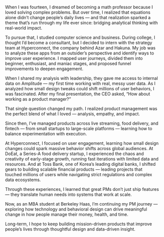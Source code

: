 When I was fourteen, I dreamed of becoming a math professor because I loved solving complex problems. But over time, I realized that equations alone didn’t change people’s daily lives — and that realization sparked a theme that’s run through my life ever since: bridging analytical thinking with real-world impact.

To pursue that, I studied computer science and business. During college, I thought I’d become a consultant, but I decided to intern with the strategy team at Hyperconnect, the company behind Azar and Hakuna. My job was to analyze these apps from an outsider’s perspective and identify ways to improve user experience. I mapped user journeys, divided them into beginner, enthusiast, and maniac stages, and proposed funnel improvements to deepen engagement.

When I shared my analysis with leadership, they gave me access to internal data on Amplitude — my first time working with real, messy user data. As I analyzed how small design tweaks could shift millions of user behaviors, I was fascinated. After my final presentation, the CEO asked, “How about working as a product manager?”

That single question changed my path. I realized product management was the perfect blend of what I loved — analysis, empathy, and impact.

Since then, I’ve managed products across live streaming, food delivery, and fintech — from small startups to large-scale platforms — learning how to balance experimentation with execution.

At Hyperconnect, I focused on user engagement, learning how small design changes could spark massive behavior shifts across global audiences. At DoEat, a Series-A food delivery startup, I experienced the chaos and creativity of early-stage growth, running fast iterations with limited data and resources. And at Toss Bank, one of Korea’s leading digital banks, I shifted gears to building scalable financial products — leading projects that touched millions of users while navigating strict regulations and complex data ecosystems.

Through these experiences, I learned that great PMs don’t just ship features — they translate human needs into systems that work at scale.

Now, as an MBA student at Berkeley Haas, I’m continuing my PM journey — exploring how technology and behavioral design can drive meaningful change in how people manage their money, health, and time.

Long-term, I hope to keep building mission-driven products that improve people’s lives through thoughtful design and data-driven insight.
